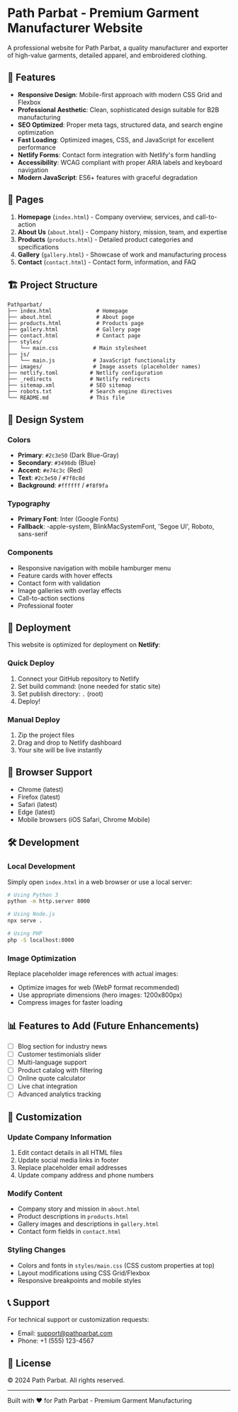 # Path Parbat - Premium Garment Manufacturer Website

A professional website for Path Parbat, a quality manufacturer and exporter of high-value garments, detailed apparel, and embroidered clothing.

## 🌟 Features

- **Responsive Design**: Mobile-first approach with modern CSS Grid and Flexbox
- **Professional Aesthetic**: Clean, sophisticated design suitable for B2B manufacturing
- **SEO Optimized**: Proper meta tags, structured data, and search engine optimization
- **Fast Loading**: Optimized images, CSS, and JavaScript for excellent performance
- **Netlify Forms**: Contact form integration with Netlify's form handling
- **Accessibility**: WCAG compliant with proper ARIA labels and keyboard navigation
- **Modern JavaScript**: ES6+ features with graceful degradation

## 📄 Pages

1. **Homepage** (`index.html`) - Company overview, services, and call-to-action
2. **About Us** (`about.html`) - Company history, mission, team, and expertise
3. **Products** (`products.html`) - Detailed product categories and specifications
4. **Gallery** (`gallery.html`) - Showcase of work and manufacturing process
5. **Contact** (`contact.html`) - Contact form, information, and FAQ

## 🏗️ Project Structure

```
Pathparbat/
├── index.html              # Homepage
├── about.html              # About page
├── products.html           # Products page
├── gallery.html            # Gallery page
├── contact.html            # Contact page
├── styles/
│   └── main.css           # Main stylesheet
├── js/
│   └── main.js            # JavaScript functionality
├── images/                # Image assets (placeholder names)
├── netlify.toml          # Netlify configuration
├── _redirects            # Netlify redirects
├── sitemap.xml           # SEO sitemap
├── robots.txt            # Search engine directives
└── README.md             # This file
```

## 🎨 Design System

### Colors
- **Primary**: `#2c3e50` (Dark Blue-Gray)
- **Secondary**: `#3498db` (Blue)
- **Accent**: `#e74c3c` (Red)
- **Text**: `#2c3e50` / `#7f8c8d`
- **Background**: `#ffffff` / `#f8f9fa`

### Typography
- **Primary Font**: Inter (Google Fonts)
- **Fallback**: -apple-system, BlinkMacSystemFont, 'Segoe UI', Roboto, sans-serif

### Components
- Responsive navigation with mobile hamburger menu
- Feature cards with hover effects
- Contact form with validation
- Image galleries with overlay effects
- Call-to-action sections
- Professional footer

## 🚀 Deployment

This website is optimized for deployment on **Netlify**:

### Quick Deploy
1. Connect your GitHub repository to Netlify
2. Set build command: (none needed for static site)
3. Set publish directory: `.` (root)
4. Deploy!

### Manual Deploy
1. Zip the project files
2. Drag and drop to Netlify dashboard
3. Your site will be live instantly

## 📱 Browser Support

- Chrome (latest)
- Firefox (latest)
- Safari (latest)
- Edge (latest)
- Mobile browsers (iOS Safari, Chrome Mobile)

## 🛠️ Development

### Local Development
Simply open `index.html` in a web browser or use a local server:

```bash
# Using Python 3
python -m http.server 8000

# Using Node.js
npx serve .

# Using PHP
php -S localhost:8000
```

### Image Optimization
Replace placeholder image references with actual images:
- Optimize images for web (WebP format recommended)
- Use appropriate dimensions (hero images: 1200x800px)
- Compress images for faster loading

## 📊 Features to Add (Future Enhancements)

- [ ] Blog section for industry news
- [ ] Customer testimonials slider
- [ ] Multi-language support
- [ ] Product catalog with filtering
- [ ] Online quote calculator
- [ ] Live chat integration
- [ ] Advanced analytics tracking

## 🔧 Customization

### Update Company Information
1. Edit contact details in all HTML files
2. Update social media links in footer
3. Replace placeholder email addresses
4. Update company address and phone numbers

### Modify Content
- Company story and mission in `about.html`
- Product descriptions in `products.html`
- Gallery images and descriptions in `gallery.html`
- Contact form fields in `contact.html`

### Styling Changes
- Colors and fonts in `styles/main.css` (CSS custom properties at top)
- Layout modifications using CSS Grid/Flexbox
- Responsive breakpoints and mobile styles

## 📞 Support

For technical support or customization requests:
- Email: support@pathparbat.com
- Phone: +1 (555) 123-4567

## 📄 License

© 2024 Path Parbat. All rights reserved.

---

Built with ❤️ for Path Parbat - Premium Garment Manufacturing